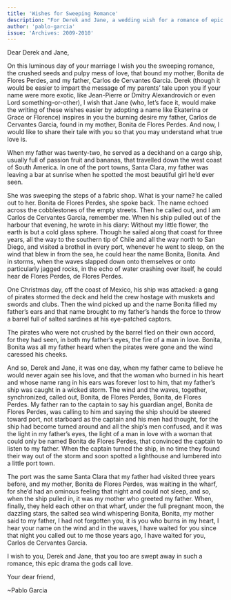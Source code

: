 ```yaml
---
title: 'Wishes for Sweeping Romance'
description: "For Derek and Jane, a wedding wish for a romance of epic proportions, illustrated by the tale of Carlos de Cervantes Garcia, who heard his love's name on the sea wind, and Bonita de Flores Perdes, who swept the steps of a fabric shop and inspired the throwing of a barrel of salted sardines at pirates."
author: 'pablo-garcia'
issue: 'Archives: 2009-2010'
---
```

Dear Derek and Jane,

On this luminous day of your marriage I wish you the sweeping romance, the crushed seeds and pulpy mess of love, that bound my mother, Bonita de Flores Perdes, and my father, Carlos de Cervantes Garcia. Derek (though it would be easier to impart the message of my parents’ tale upon you if your name were more exotic, like Jean-Pierre or Dmitry Alexandrovich or even Lord something-or-other), I wish that Jane (who, let’s face it, would make the writing of these wishes easier by adopting a name like Ekaterina or Grace or Florence) inspires in you the burning desire my father, Carlos de Cervantes Garcia, found in my mother, Bonita de Flores Perdes. And now, I would like to share their tale with you so that you may understand what true love is.

When my father was twenty-two, he served as a deckhand on a cargo ship, usually full of passion fruit and bananas, that travelled down the west coast of South America. In one of the port towns, Santa Clara, my father was leaving a bar at sunrise when he spotted the most beautiful girl he’d ever seen.

She was sweeping the steps of a fabric shop. What is your name? he called out to her. Bonita de Flores Perdes, she spoke back. The name echoed across the cobblestones of the empty streets. Then he called out, and I am Carlos de Cervantes Garcia, remember me. When his ship pulled out of the harbour that evening, he wrote in his diary: Without my little flower, the earth is but a cold glass sphere. Though he sailed along that coast for three years, all the way to the southern tip of Chile and all the way north to San Diego, and visited a brothel in every port, whenever he went to sleep, on the wind that blew in from the sea, he could hear the name Bonita, Bonita. And in storms, when the waves slapped down onto themselves or onto particularly jagged rocks, in the echo of water crashing over itself, he could hear de Flores Perdes, de Flores Perdes.

One Christmas day, off the coast of Mexico, his ship was attacked: a gang of pirates stormed the deck and held the crew hostage with muskets and swords and clubs. Then the wind picked up and the name Bonita filled my father’s ears and that name brought to my father’s hands the force to throw a barrel full of salted sardines at his eye-patched captors.

The pirates who were not crushed by the barrel fled on their own accord, for they had seen, in both my father’s eyes, the fire of a man in love. Bonita, Bonita was all my father heard when the pirates were gone and the wind caressed his cheeks.

And so, Derek and Jane, it was one day, when my father came to believe he would never again see his love, and that the woman who burned in his heart and whose name rang in his ears was forever lost to him, that my father’s ship was caught in a wicked storm. The wind and the waves, together, synchronized, called out, Bonita, de Flores Perdes, Bonita, de Flores Perdes. My father ran to the captain to say his guardian angel, Bonita de Flores Perdes, was calling to him and saying the ship should be steered toward port, not starboard as the captain and his men had thought, for the ship had become turned around and all the ship’s men confused, and it was the light in my father’s eyes, the light of a man in love with a woman that could only be named Bonita de Flores Perdes, that convinced the captain to listen to my father. When the captain turned the ship, in no time they found their way out of the storm and soon spotted a lighthouse and lumbered into a little port town.

The port was the same Santa Clara that my father had visited three years before, and my mother, Bonita de Flores Perdes, was waiting in the wharf, for she’d had an ominous feeling that night and could not sleep, and so, when the ship pulled in, it was my mother who greeted my father. When, finally, they held each other on that wharf, under the full pregnant moon, the dazzling stars, the salted sea wind whispering Bonita, Bonita, my mother said to my father, I had not forgotten you, it is you who burns in my heart, I hear your name on the wind and in the waves, I have waited for you since that night you called out to me those years ago, I have waited for you, Carlos de Cervantes Garcia.

I wish to you, Derek and Jane, that you too are swept away in such a romance, this epic drama the gods call love.

Your dear friend,

~Pablo Garcia